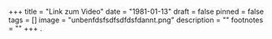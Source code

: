 +++
title = "Link zum Video"
date = "1981-01-13"
draft = false
pinned = false
tags = []
image = "unbenfdsfsdfsdfdsfdannt.png"
description = ""
footnotes = ""
+++
.